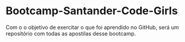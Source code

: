 # Bootcamp-Santander-Code-Girls
Com o o objetivo de exercitar o que foi aprendido no GitHub, será um repositório com todas as apostilas desse bootcamp.
